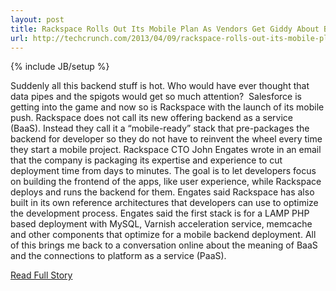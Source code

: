 ```yaml
---
layout: post
title: Rackspace Rolls Out Its Mobile Plan As Vendors Get Giddy About Backend Data Pipes And Spigots
url: http://techcrunch.com/2013/04/09/rackspace-rolls-out-its-mobile-plan-as-vendors-get-giddy-about-backend-data-pipes-and-spigots/
---
```

{% include JB/setup %}<p>  Suddenly all this backend stuff is hot.  Who would have ever thought that data pipes and the spigots would get so much attention?   Salesforce is getting into the game and now so is Rackspace with the launch of its mobile push.  Rackspace does not call its new offering backend as a service (BaaS).  Instead they call it a “mobile-ready” stack that pre-packages the backend for developer so they do not have to reinvent the wheel every time they start a mobile project.  Rackspace CTO John Engates wrote in an email that the company is packaging its expertise and experience to cut deployment time from days to minutes.  The goal is to let developers focus on building the frontend of the apps, like user experience, while Rackspace deploys and runs the backend for them.  Engates said Rackspace has also built in its own reference architectures that developers can use to optimize the development process.  Engates said the first stack is for a LAMP PHP based deployment with MySQL, Varnish acceleration service, memcache and other components that optimize for a mobile backend deployment.  All of this brings me back to a conversation online about the meaning of BaaS and the connections to platform as a service (PaaS).<br />
<p><a href="http://techcrunch.com/2013/04/09/rackspace-rolls-out-its-mobile-plan-as-vendors-get-giddy-about-backend-data-pipes-and-spigots/">Read Full Story</a></p>
